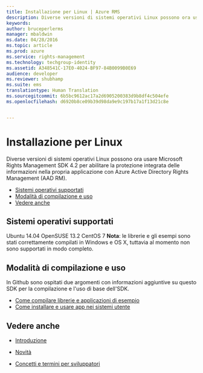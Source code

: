```yaml
---
title: Installazione per Linux | Azure RMS
description: Diverse versioni di sistemi operativi Linux possono ora usare Microsoft Rights Management SDK 4.2.
keywords: 
author: bruceperlerms
manager: mbaldwin
ms.date: 04/28/2016
ms.topic: article
ms.prod: azure
ms.service: rights-management
ms.technology: techgroup-identity
ms.assetid: A348541C-17E0-4024-BF97-84B0099B0E69
audience: developer
ms.reviewer: shubhamp
ms.suite: ems
translationtype: Human Translation
ms.sourcegitcommit: 6b5bc9612ac17a2d6905200383d9b8df4c504efe
ms.openlocfilehash: d6920b8ce09b39d98da9e9c197b17a1f13d21c8e


---
```


# Installazione per Linux


Diverse versioni di sistemi operativi Linux possono ora usare Microsoft Rights Management SDK 4.2 per abilitare la protezione integrata delle informazioni nella propria applicazione con Azure Active Directory Rights Management (AAD RM).

-   [Sistemi operativi supportati](#supported_operating_systems)
-   [Modalità di compilazione e uso](#how_to_build_and_use)
-   [Vedere anche](#see_also)

## Sistemi operativi supportati


Ubuntu 14.04 OpenSUSE 13.2 CentOS 7 **Nota**: le librerie e gli esempi sono stati correttamente compilati in Windows e OS X, tuttavia al momento non sono supportati in modo completo.

 

## Modalità di compilazione e uso

In Github sono ospitati due argomenti con informazioni aggiuntive su questo SDK per la compilazione e l'uso di base dell'SDK.

-   [Come compilare librerie e applicazioni di esempio](https://github.com/AzureAD/rms-sdk-for-cpp/blob/master/docs/how_to_build_it.md)
-   [Come installare e usare app nei sistemi utente](https://github.com/AzureAD/rms-sdk-for-cpp/blob/master/docs/how_to_use_it.md)

## Vedere anche

* [Introduzione](get-started.md)

* [Novità](release-notes.md)

* [Concetti e termini per sviluppatori](core-concepts.md)

 

 






<!--HONumber=Jun16_HO4-->


